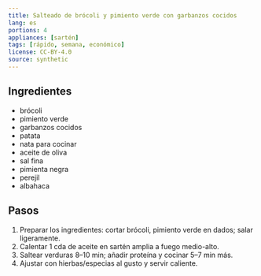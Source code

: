 ```yaml
---
title: Salteado de brócoli y pimiento verde con garbanzos cocidos
lang: es
portions: 4
appliances: [sartén]
tags: [rápido, semana, económico]
license: CC-BY-4.0
source: synthetic
---
```

## Ingredientes
- brócoli
- pimiento verde
- garbanzos cocidos
- patata
- nata para cocinar
- aceite de oliva
- sal fina
- pimienta negra
- perejil
- albahaca

## Pasos
1. Preparar los ingredientes: cortar brócoli, pimiento verde en dados; salar ligeramente.
2. Calentar 1 cda de aceite en sartén amplia a fuego medio-alto.
3. Saltear verduras 8–10 min; añadir proteína y cocinar 5–7 min más.
4. Ajustar con hierbas/especias al gusto y servir caliente.
